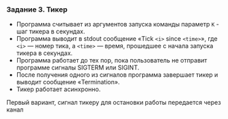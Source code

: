 ### Задание 3. Тикер

- Программа считывает из аргументов запуска команды параметр `K` - шаг тикера в секундах.
- Программа выводит в stdout сообщение «Tick `<i>` since `<time>`», где `<i>` — номер тика, а `<time>` — время, прошедшее с начала запуска тикера в секундах.
- Программа работает до тех пор, пока пользователь не отправит программе сигналы SIGTERM или SIGINT. 
- После получения одного из сигналов программа завершает тикер и выводит сообщение «Termination».
- Тикер работает асинхронно.

Первый вариант, сигнал тикеру для остановки работы передается через канал
